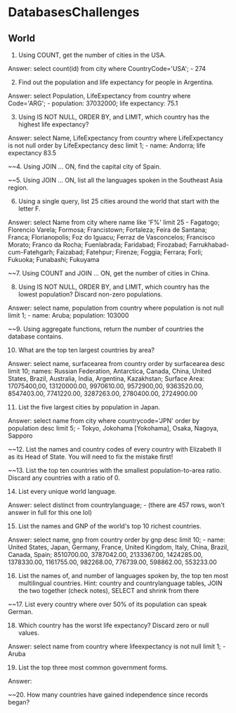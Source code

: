 # DatabasesChallenges

## World
1. Using COUNT, get the number of cities in the USA.

Answer: select count(id) from city where CountryCode='USA'; - 274


2. Find out the population and life expectancy for people in Argentina.

Answer: select Population, LifeExpectancy from country where Code='ARG'; - population: 37032000; life expectancy: 75.1


3. Using IS NOT NULL, ORDER BY, and LIMIT, which country has the highest life expectancy?

Answer: select Name, LifeExpectancy from country where LifeExpectancy is not null order by LifeExpectancy desc limit 1; - name: Andorra; life expectancy 83.5


~~4. Using JOIN ... ON, find the capital city of Spain.


~~5. Using JOIN ... ON, list all the languages spoken in the Southeast Asia region.


6. Using a single query, list 25 cities around the world that start with the letter F.

Answer: select Name from city where name like 'F%' limit 25 - Fagatogo; Florencio Varela; Formosa; Francistown; Fortaleza; Feira de Santana; Franca; Florianopolis; Foz do Iguacu; Ferraz de Vasconcelos; Francisco Morato; Franco da Rocha; Fuenlabrada; Faridabad; Firozabad; Farrukhabad-cum-Fatehgarh; Faizabad; Fatehpur; Firenze; Foggia; Ferrara; Forli; Fukuoka; Funabashi; Fukuyama


~~7. Using COUNT and JOIN ... ON, get the number of cities in China.


8. Using IS NOT NULL, ORDER BY, and LIMIT, which country has the lowest population? Discard non-zero populations.

Answer: select name, population from country where population is not null limit 1; - name: Aruba; population: 103000


~~9. Using aggregate functions, return the number of countries the database contains.


10. What are the top ten largest countries by area?

Answer: select name, surfacearea from country order by surfacearea desc limit 10; names: Russian Federation, Antarctica, Canada, China, United States, Brazil, Australia, India, Argentina, Kazakhstan; Surface Area: 17075400,00, 13120000.00, 9970610.00, 9572900,00, 9363520.00, 8547403.00, 7741220.00, 3287263.00, 2780400.00, 2724900.00


11. List the five largest cities by population in Japan.

Answer: select name from city where countrycode='JPN' order by population desc limit 5; - Tokyo, Jokohama [Yokohama], Osaka, Nagoya, Sapporo


~~12. List the names and country codes of every country with Elizabeth II as its Head of State. You will need to fix the mistake first!


~~13. List the top ten countries with the smallest population-to-area ratio. Discard any countries with a ratio of 0.


14. List every unique world language.

Answer: select distinct from countrylanguage; - (there are 457 rows, won't answer in full for this one lol)


15. List the names and GNP of the world's top 10 richest countries.

Answer: select name, gnp from country order by gnp desc limit 10; - name: United States, Japan, Germany, France, United Kingdom, Italy, China, Brazil, Canada, Spain; 8510700.00, 3787042.00, 2133367.00, 1424285.00, 1378330.00, 1161755.00, 982268.00, 776739.00, 598862.00, 553233.00


16. List the names of, and number of languages spoken by, the top ten most multilingual countries.
Hint: country and countrylanguage tables, JOIN the two together (check notes), SELECT and shrink from there


~~17. List every country where over 50% of its population can speak German.


18. Which country has the worst life expectancy? Discard zero or null values.

Answer: select name from country where lifeexpectancy is not null limit 1; - Aruba


19. List the top three most common government forms.

Answer: 


~~20. How many countries have gained independence since records began?
